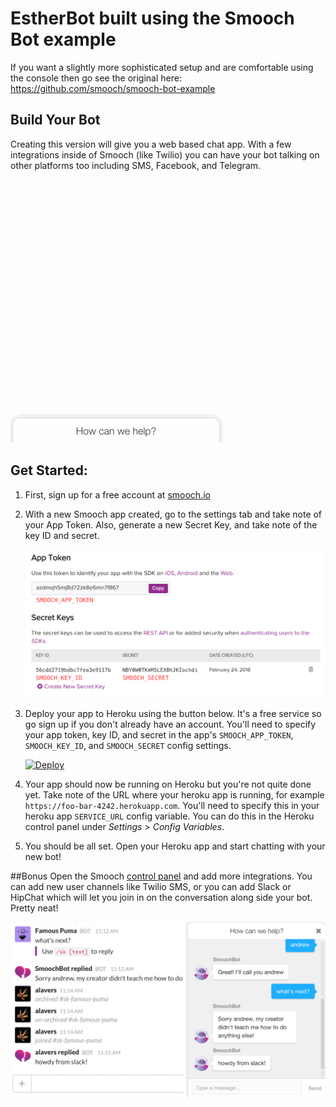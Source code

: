 # EstherBot built using the Smooch Bot example
If you want a slightly more sophisticated setup and are comfortable using the console then go see the original here: https://github.com/smooch/smooch-bot-example 

## Build Your Bot

Creating this version will give you a web based chat app. With a few integrations inside of Smooch (like Twilio) you can have your bot talking on other platforms too including SMS, Facebook, and Telegram.  

![heroku](/img/heroku.gif)

## Get Started:

1. First, sign up for a free account at [smooch.io](https://app.smooch.io/signup)

1. With a new Smooch app created, go to the settings tab and take note of your App Token. Also, generate a new Secret Key, and take note of the key ID and secret.

    ![settings](/img/settings.png)

1. Deploy your app to Heroku using the button below. It's a free service so go sign up if you don't already have an account. You'll need to specify your app token, key ID, and secret in the app's `SMOOCH_APP_TOKEN`, `SMOOCH_KEY_ID`, and `SMOOCH_SECRET` config settings.

    [![Deploy](https://www.herokucdn.com/deploy/button.svg)](https://heroku.com/deploy?template=https://github.com/esthercrawford/estherbot)

1. Your app should now be running on Heroku but you're not quite done yet. Take note of the URL where your heroku app is running, for example `https://foo-bar-4242.herokuapp.com`. You'll need to specify this in your heroku app `SERVICE_URL` config variable. You can do this in the Heroku control panel under *Settings* > *Config Variables*.

1. You should be all set. Open your Heroku app and start chatting with your new bot!

##Bonus
Open the Smooch [control panel](https://app.smooch.io) and add more integrations. You can add new user channels like Twilio SMS, or you can add Slack or HipChat which will let you join in on the conversation along side your bot. Pretty neat!

![slack](/img/slack.png)
